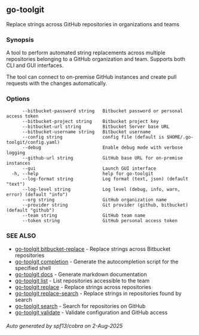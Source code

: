 ## go-toolgit

Replace strings across GitHub repositories in organizations and teams

### Synopsis

A tool to perform automated string replacements across multiple repositories
belonging to a GitHub organization and team. Supports both CLI and GUI interfaces.

The tool can connect to on-premise GitHub instances and create pull requests
with the changes automatically.

### Options

```
      --bitbucket-password string   Bitbucket password or personal access token
      --bitbucket-project string    Bitbucket project key
      --bitbucket-url string        Bitbucket Server base URL
      --bitbucket-username string   Bitbucket username
      --config string               config file (default is $HOME/.go-toolgit/config.yaml)
      --debug                       Enable debug mode with verbose logging
      --github-url string           GitHub base URL for on-premise instances
      --gui                         Launch GUI interface
  -h, --help                        help for go-toolgit
      --log-format string           Log format (text, json) (default "text")
      --log-level string            Log level (debug, info, warn, error) (default "info")
      --org string                  GitHub organization name
      --provider string             Git provider (github, bitbucket) (default "github")
      --team string                 GitHub team name
      --token string                GitHub personal access token
```

### SEE ALSO

* [go-toolgit bitbucket-replace](go-toolgit_bitbucket-replace.md)	 - Replace strings across Bitbucket repositories
* [go-toolgit completion](go-toolgit_completion.md)	 - Generate the autocompletion script for the specified shell
* [go-toolgit docs](go-toolgit_docs.md)	 - Generate markdown documentation
* [go-toolgit list](go-toolgit_list.md)	 - List repositories accessible to the team
* [go-toolgit replace](go-toolgit_replace.md)	 - Replace strings across repositories
* [go-toolgit replace-search](go-toolgit_replace-search.md)	 - Replace strings in repositories found by search
* [go-toolgit search](go-toolgit_search.md)	 - Search for repositories on GitHub
* [go-toolgit validate](go-toolgit_validate.md)	 - Validate configuration and GitHub access

###### Auto generated by spf13/cobra on 2-Aug-2025
